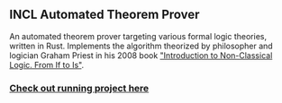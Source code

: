 ## INCL Automated Theorem Prover

An automated theorem prover targeting various formal logic theories, written in Rust. Implements the algorithm theorized by philosopher and logician Graham Priest in his 2008 book ["Introduction to Non-Classical Logic. From If to Is"](https://www.cambridge.org/core/books/an-introduction-to-nonclassical-logic/61AD69C1D1B88006588B26C37F3A788E).

### [Check out running project here](https://andob.io/incl)
